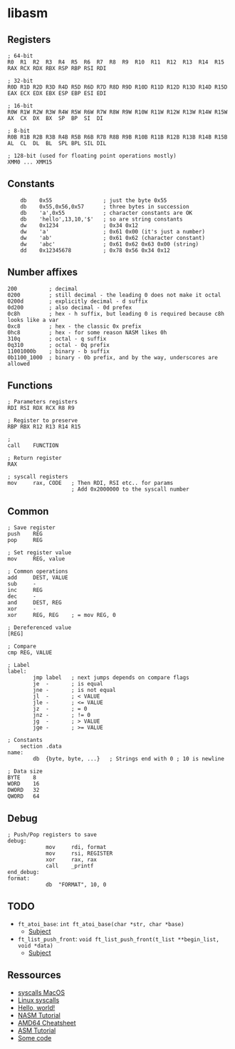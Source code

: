 # libasm

## Registers

```
; 64-bit
R0  R1  R2  R3  R4  R5  R6  R7  R8  R9  R10  R11  R12  R13  R14  R15
RAX RCX RDX RBX RSP RBP RSI RDI

; 32-bit
R0D R1D R2D R3D R4D R5D R6D R7D R8D R9D R10D R11D R12D R13D R14D R15D
EAX ECX EDX EBX ESP EBP ESI EDI

; 16-bit
R0W R1W R2W R3W R4W R5W R6W R7W R8W R9W R10W R11W R12W R13W R14W R15W
AX  CX  DX  BX  SP  BP  SI  DI

; 8-bit
R0B R1B R2B R3B R4B R5B R6B R7B R8B R9B R10B R11B R12B R13B R14B R15B
AL  CL  DL  BL  SPL BPL SIL DIL

; 128-bit (used for floating point operations mostly)
XMM0 ... XMM15
```

## Constants

```
	db    0x55                ; just the byte 0x55
	db    0x55,0x56,0x57      ; three bytes in succession
	db    'a',0x55            ; character constants are OK
	db    'hello',13,10,'$'   ; so are string constants
	dw    0x1234              ; 0x34 0x12
	dw    'a'                 ; 0x61 0x00 (it's just a number)
	dw    'ab'                ; 0x61 0x62 (character constant)
	dw    'abc'               ; 0x61 0x62 0x63 0x00 (string)
	dd    0x12345678          ; 0x78 0x56 0x34 0x12
```

## Number affixes

```
200          ; decimal
0200         ; still decimal - the leading 0 does not make it octal
0200d        ; explicitly decimal - d suffix
0d200        ; also decimal - 0d prefex
0c8h         ; hex - h suffix, but leading 0 is required because c8h looks like a var
0xc8         ; hex - the classic 0x prefix
0hc8         ; hex - for some reason NASM likes 0h
310q         ; octal - q suffix
0q310        ; octal - 0q prefix
11001000b    ; binary - b suffix
0b1100_1000  ; binary - 0b prefix, and by the way, underscores are allowed
```

## Functions

```
; Parameters registers
RDI RSI RDX RCX R8 R9

; Register to preserve
RBP RBX R12 R13 R14 R15

;
call	FUNCTION

; Return register
RAX

; syscall registers
mov		rax, CODE	; Then RDI, RSI etc.. for params
					; Add 0x2000000 to the syscall number
```

## Common

```
; Save register
push	REG
pop		REG

; Set register value
mov		REG, value

; Common operations
add		DEST, VALUE
sub		-
inc		REG
dec		-
and		DEST, REG
xor		-
xor		REG, REG	; = mov	REG, 0

; Dereferenced value
[REG]

; Compare
cmp	REG, VALUE

; Label
label:
		jmp	label	; next jumps depends on compare flags
		je	-		; is equal
		jne	-		; is not equal
		jl	-		; < VALUE
		jle	-		; <= VALUE
		jz	-		; = 0
		jnz	-		; != 0
		jg	-		; > VALUE
		jge	-		; >= VALUE

; Constants
	section	.data
name:
		db	{byte, byte, ...}	; Strings end with 0 ; 10 is newline

; Data size
BYTE	8
WORD	16
DWORD	32
QWORD	64
```
## Debug

```x64
; Push/Pop registers to save
debug:
			mov		rdi, format
			mov		rsi, REGISTER
			xor     rax, rax
			call	_printf
end_debug:
format:
        	db  "FORMAT", 10, 0
```

## TODO

* ``ft_atoi_base``: ``int ft_atoi_base(char *str, char *base)``
	* [Subject](https://cdn.intra.42.fr/pdf/pdf/1763/fr.subject.pdf)
* ``ft_list_push_front``: ``void ft_list_push_front(t_list **begin_list, void *data)``
	* [Subject](https://cdn.intra.42.fr/pdf/pdf/6483/fr.subject.pdf)

## Ressources

* [syscalls MacOS](https://opensource.apple.com/source/xnu/xnu-1504.3.12/bsd/kern/syscalls.master)
* [Linux syscalls](https://blog.rchapman.org/posts/Linux_System_Call_Table_for_x86_64/)
* [Hello, world!](https://gist.github.com/FiloSottile/7125822)
* [NASM Tutorial](https://cs.lmu.edu/~ray/notes/nasmtutorial/)
* [AMD64 Cheatsheet](http://web.archive.org/web/20160801075139/www.x86-64.org/documentation/abi.pdf)
* [ASM Tutorial](https://github.com/0xAX/asm)
* [Some code](https://www.conradk.com/codebase/2017/06/06/x86-64-assembly-from-scratch/)
